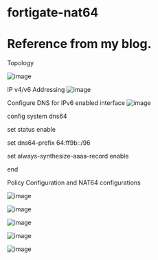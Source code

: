 # fortigate-nat64

<H1>Reference from my blog.</H1>

Topology

![image](https://user-images.githubusercontent.com/77621054/183476036-ccb1cbba-1654-4d1b-8e0b-0bb91ec93653.png)

IP v4/v6 Addressing
![image](https://user-images.githubusercontent.com/77621054/183460533-3f5999ac-e53d-490b-ae70-a2e6f9f0d71f.png)


Configure DNS for IPv6 enabled interface
![image](https://user-images.githubusercontent.com/77621054/183468823-b37fc13d-c95c-44de-954b-ed2735a42f2c.png)

config system dns64

set status enable

set dns64-prefix 64:ff9b::/96

set always-synthesize-aaaa-record enable

end

Policy Configuration and NAT64 configurations

![image](https://user-images.githubusercontent.com/77621054/183469459-2f595f32-2f97-439a-8b9e-43ed5996d4b3.png)


![image](https://user-images.githubusercontent.com/77621054/183469549-4daf7777-94e3-4b55-802f-769adee3a82a.png)


![image](https://user-images.githubusercontent.com/77621054/183469666-e521434f-d985-4aa9-8284-cbb59423f8d9.png)


![image](https://user-images.githubusercontent.com/77621054/183469780-9aed0fc6-43ce-4e59-a099-3330a9f2747d.png)


![image](https://user-images.githubusercontent.com/77621054/183469901-e54172c3-1db9-4a9a-899f-805636ef0009.png)














